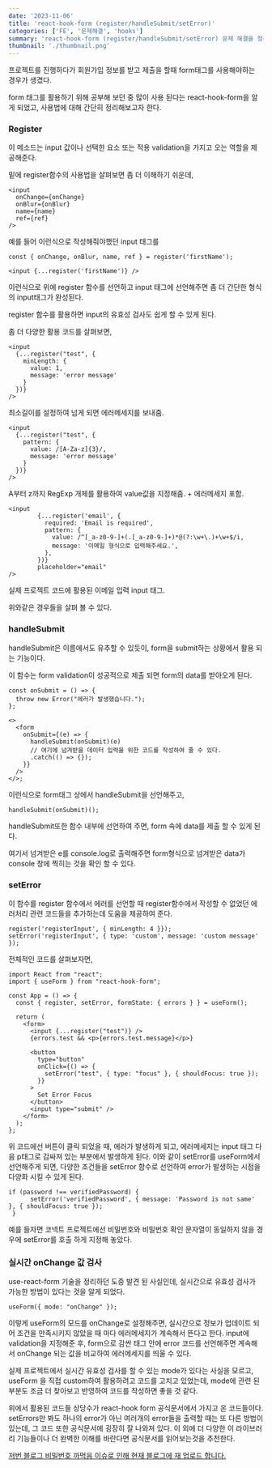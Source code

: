 ```yaml
---
date: '2023-11-06'
title: 'react-hook-form (register/handleSubmit/setError)'
categories: ['FE', '문제해결', 'hooks']
summary: 'react-hook-form (register/handleSubmit/setError) 문제 해결을 정리한 내용입니다.'
thumbnail: './thumbnail.png'
---
```


프로젝트를 진행하다가 회원가입 정보를 받고 제출을 할때 form태그를 사용해야하는 경우가 생겼다.

form 태그를 활용하기 위해 공부해 보던 중 많이 사용 된다는 react-hook-form을 알게 되었고, 사용법에 대해 간단히 정리해보고자 한다.

### Register

이 메소드는 input 값이나 선택한 요소 또는 적용 validation을 가지고 오는 역할을 제공해준다.

밑에 register함수의 사용법을 살펴보면 좀 더 이해하기 쉬운데,

```
<input
  onChange={onChange}
  onBlur={onBlur}
  name={name}
  ref={ref}
/>
```

예를 들어 이런식으로 작성해줘야했던 input 태그를

```
const { onChange, onBlur, name, ref } = register('firstName');

<input {...register('firstName')} />
```

이런식으로 위에 register 함수를 선언하고 input 태그에 선언해주면 좀 더 간단한 형식의 input태그가 완성된다.

register 함수를 활용하면 input의 유효성 검사도 쉽게 할 수 있게 된다.

좀 더 다양한 활용 코드를 살펴보면,

```
<input
  {...register("test", {
    minLength: {
      value: 1,
      message: 'error message'
    }
  })}
/>
```

최소길이를 설정하여 넘게 되면 에러메세지를 보내줌.

```
<input
  {...register("test", {
    pattern: {
      value: /[A-Za-z]{3}/,
      message: 'error message'
    }
  })}
/>
```

A부터 z까지 RegExp 개체를 활용하여 value값을 지정해줌. + 에러메세지 포함.

```
<input
        {...register('email', {
          required: 'Email is required',
          pattern: {
            value: /^[_a-z0-9-]+(.[_a-z0-9-]+)*@(?:\w+\.)+\w+$/i,
            message: '이메일 형식으로 입력해주세요.',
          },
        })}
        placeholder="email"
/>
```

실제 프로젝트 코드에 활용된 이메일 입력 input 태그.

위와같은 경우들을 살펴 볼 수 있다.

### handleSubmit

handleSubmit은 이름에서도 유추할 수 있듯이, form을 submit하는 상황에서 활용 되는 기능이다.

이 함수는 form validation이 성공적으로 제출 되면 form의 data를 받아오게 된다.

```
const onSubmit = () => {
  throw new Error("에러가 발생했습니다.");
};

<>
  <form
    onSubmit={(e) => {
      handleSubmit(onSubmit)(e)
      // 여기에 넘겨받을 데이터 입력을 위한 코드를 작성하여 줄 수 있다.
      .catch(() => {});
    }}
  />
</>;
```

이런식으로 form태그 상에서 handleSubmit을 선언해주고,

```
handleSubmit(onSubmit)();
```

handleSubmit또한 함수 내부에 선언하여 주면, form 속에 data를 제출 할 수 있게 된다.

여기서 넘겨받은 e를 console.log로 출력해주면 form형식으로 넘겨받은 data가 console 창에 찍히는 것을 확인 할 수 있다.

### setError

이 함수를 register 함수에서 에러를 선언할 때 register함수에서 작성할 수 없었던 에러처리 관련 코드들을 추가하는데 도움을 제공하여 준다.

```
register('registerInput', { minLength: 4 }});
setError('registerInput', { type: 'custom', message: 'custom message' });
```

전체적인 코드를 살펴보자면,

```
import React from "react";
import { useForm } from "react-hook-form";

const App = () => {
  const { register, setError, formState: { errors } } = useForm();

  return (
    <form>
      <input {...register("test")} />
      {errors.test && <p>{errors.test.message}</p>}

      <button
        type="button"
        onClick={() => {
          setError("test", { type: "focus" }, { shouldFocus: true });
        }}
      >
        Set Error Focus
      </button>
      <input type="submit" />
    </form>
  );
};
```

위 코드에선 버튼이 클릭 되었을 때, 에러가 발생하게 되고, 에러메세지는 input 태그 다음 p태그로 감싸져 있는 부분에서 발생하게 된다. 이와 같이 setError를 useForm에서 선언해주게 되면, 다양한 조건들을 setError 함수로 선언하여 error가 발생하는 시점을 다양화 시킬 수 있게 된다.

```
if (password !== verifiedPassword) {
      setError('verifiedPassword', { message: 'Password is not same' }, { shouldFocus: true });
 }
```

예를 들자면 코넥트 프로젝트에선 비밀번호와 비밀번호 확인 문자열이 동일하지 않을 경우에 setError를 호출 하게 지정해 놓았다.

### 실시간 onChange 값 검사

use-react-form 기술을 정리하던 도중 발견 된 사실인데, 실시간으로 유효성 검사가 가능한 방법이 있다는 것을 알게 되었다.

```
useForm({ mode: "onChange" });
```

이렇게 useForm의 모드를 onChange로 설정해주면, 실시간으로 정보가 업데이트 되어 조건을 만족시키지 않았을 때 마다 에러메세지가 계속해서 뜬다고 한다.
input에 validation을 지정해준 후, form으로 감싼 태그 안에 error 코드를 선언해주면 계속해서 onChange 되는 값을 비교하여 에러메세지를 띄울 수 있다.

실제 프로젝트에서 실시간 유효성 검사를 할 수 있는 mode가 있다는 사실을 모르고, useForm 을 직접 custom하여 활용하려고 코드를 고치고 있었는데, mode에 관련 된 부분도 조금 더 찾아보고 반영하여 코드를 작성하면 좋을 것 같다.

위에서 활용된 코드들 상당수가 react-hook form 공식문서에서 가지고 온 코드들이다. setErrors만 봐도 하나의 error가 아닌 여러개의 error들을 출력할 때는 또 다른 방법이 있는데, 그 코드 또한 공식문서에 굉장히 잘 나와져 있다.
이 외에 더 다양한 이 라이브러리 기능들이나 더 완벽한 이해를 바란다면 공식문서를 읽어보는것을 추천한다.

[저번 블로그 비밀번호 까먹음 이슈로 인해 현재 블로그에 재 업로드 합니다.](https://hoeunwang.tistory.com/26)
